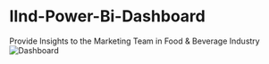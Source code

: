 # IInd-Power-Bi-Dashboard
Provide Insights to the Marketing Team in Food &amp; Beverage Industry
![Dashboard](https://github.com/akshay8175/IInd-Power-Bi-Dashboard/assets/46922112/1165af2c-2c66-494b-951d-cd0240ca3b33)
